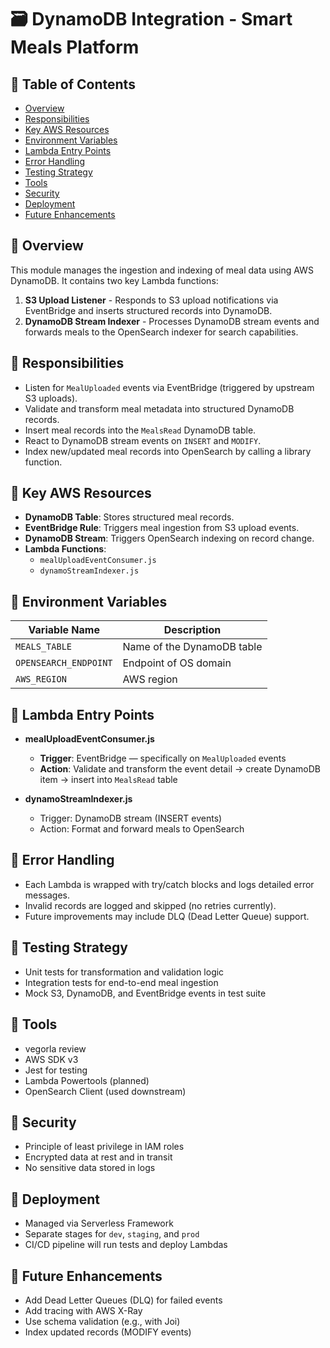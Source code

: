 # 🗃️ DynamoDB Integration - Smart Meals Platform

## 📑 Table of Contents

- [Overview](#-overview)
- [Responsibilities](#-responsibilities)
- [Key AWS Resources](#-key-aws-resources)
- [Environment Variables](#-environment-variables)
- [Lambda Entry Points](#-lambda-entry-points)
- [Error Handling](#-error-handling)
- [Testing Strategy](#-testing-strategy)
- [Tools](#-tools)
- [Security](#-security)
- [Deployment](#-deployment)
- [Future Enhancements](#-future-enhancements)

## 🧭 Overview

This module manages the ingestion and indexing of meal data using AWS DynamoDB. It contains two key Lambda functions:

1. **S3 Upload Listener** - Responds to S3 upload notifications via EventBridge and inserts structured records into DynamoDB.
2. **DynamoDB Stream Indexer** - Processes DynamoDB stream events and forwards meals to the OpenSearch indexer for search capabilities.

## 📌 Responsibilities

- Listen for `MealUploaded` events via EventBridge (triggered by upstream S3 uploads).
- Validate and transform meal metadata into structured DynamoDB records.
- Insert meal records into the `MealsRead` DynamoDB table.
- React to DynamoDB stream events on `INSERT` and `MODIFY`.
- Index new/updated meal records into OpenSearch by calling a library function.

## 🔑 Key AWS Resources

- **DynamoDB Table**: Stores structured meal records.
- **EventBridge Rule**: Triggers meal ingestion from S3 upload events.
- **DynamoDB Stream**: Triggers OpenSearch indexing on record change.
- **Lambda Functions**:
  - `mealUploadEventConsumer.js`
  - `dynamoStreamIndexer.js`

## 🧪 Environment Variables

| Variable Name         | Description                |
| --------------------- | -------------------------- |
| `MEALS_TABLE`         | Name of the DynamoDB table |
| `OPENSEARCH_ENDPOINT` | Endpoint of OS domain      |
| `AWS_REGION`          | AWS region                 |

## 🔁 Lambda Entry Points

- **mealUploadEventConsumer.js**

  - **Trigger**: EventBridge — specifically on `MealUploaded` events
  - **Action**: Validate and transform the event detail → create DynamoDB item → insert into `MealsRead` table

- **dynamoStreamIndexer.js**
  - Trigger: DynamoDB stream (INSERT events)
  - Action: Format and forward meals to OpenSearch

## 🧯 Error Handling

- Each Lambda is wrapped with try/catch blocks and logs detailed error messages.
- Invalid records are logged and skipped (no retries currently).
- Future improvements may include DLQ (Dead Letter Queue) support.

## 🧪 Testing Strategy

- Unit tests for transformation and validation logic
- Integration tests for end-to-end meal ingestion
- Mock S3, DynamoDB, and EventBridge events in test suite

## 🧰 Tools

- vegorla review
- AWS SDK v3
- Jest for testing
- Lambda Powertools (planned)
- OpenSearch Client (used downstream)

## 🔐 Security

- Principle of least privilege in IAM roles
- Encrypted data at rest and in transit
- No sensitive data stored in logs

## 🚀 Deployment

- Managed via Serverless Framework
- Separate stages for `dev`, `staging`, and `prod`
- CI/CD pipeline will run tests and deploy Lambdas

## 🌱 Future Enhancements

- Add Dead Letter Queues (DLQ) for failed events
- Add tracing with AWS X-Ray
- Use schema validation (e.g., with Joi)
- Index updated records (MODIFY events)
